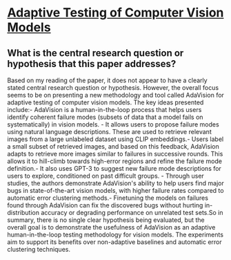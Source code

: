 # [Adaptive Testing of Computer Vision Models](https://arxiv.org/abs/2212.02774)

## What is the central research question or hypothesis that this paper addresses?

 Based on my reading of the paper, it does not appear to have a clearly stated central research question or hypothesis. However, the overall focus seems to be on presenting a new methodology and tool called AdaVision for adaptive testing of computer vision models. The key ideas presented include:- AdaVision is a human-in-the-loop process that helps users identify coherent failure modes (subsets of data that a model fails on systematically) in vision models. - It allows users to propose failure modes using natural language descriptions. These are used to retrieve relevant images from a large unlabeled dataset using CLIP embeddings.- Users label a small subset of retrieved images, and based on this feedback, AdaVision adapts to retrieve more images similar to failures in successive rounds. This allows it to hill-climb towards high-error regions and refine the failure mode definition.- It also uses GPT-3 to suggest new failure mode descriptions for users to explore, conditioned on past difficult groups. - Through user studies, the authors demonstrate AdaVision's ability to help users find major bugs in state-of-the-art vision models, with higher failure rates compared to automatic error clustering methods.- Finetuning the models on failures found through AdaVision can fix the discovered bugs without hurting in-distribution accuracy or degrading performance on unrelated test sets.So in summary, there is no single clear hypothesis being evaluated, but the overall goal is to demonstrate the usefulness of AdaVision as an adaptive human-in-the-loop testing methodology for vision models. The experiments aim to support its benefits over non-adaptive baselines and automatic error clustering techniques.

